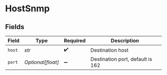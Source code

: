 # HostSnmp


## Fields

| Field                            | Type                             | Required                         | Description                      |
| -------------------------------- | -------------------------------- | -------------------------------- | -------------------------------- |
| `host`                           | *str*                            | :heavy_check_mark:               | Destination host                 |
| `port`                           | *Optional[float]*                | :heavy_minus_sign:               | Destination port, default is 162 |